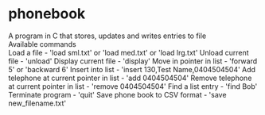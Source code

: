 # phonebook
A program in C that stores, updates and writes entries to file
<br>
Available commands
<br>
Load a file - 'load sml.txt' or 'load med.txt' or 'load lrg.txt'
Unload current file - 'unload'
Display current file - 'display'
Move in pointer in list - 'forward 5' or 'backward 6'
Insert into list - 'insert 130,Test Name,0404504504'
Add telephone at current pointer in list - 'add 0404504504'
Remove telephone at current pointer in list - 'remove 0404504504'
Find a list entry - 'find Bob'
Terminate program - 'quit'
Save phone book to CSV format - 'save new_filename.txt'

